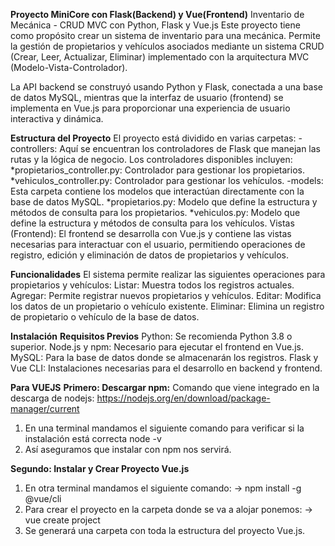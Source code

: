 **Proyecto MiniCore con Flask(Backend) y Vue(Frontend)**
Inventario de Mecánica - CRUD MVC con Python, Flask y Vue.js
Este proyecto tiene como propósito crear un sistema de inventario para una mecánica. Permite la gestión de propietarios y vehículos asociados mediante un sistema CRUD (Crear, Leer, Actualizar, Eliminar) implementado con la arquitectura MVC (Modelo-Vista-Controlador).

La API backend se construyó usando Python y Flask, conectada a una base de datos MySQL, mientras que la interfaz de usuario (frontend) se implementa en Vue.js para proporcionar una experiencia de usuario interactiva y dinámica.

**Estructura del Proyecto**
El proyecto está dividido en varias carpetas:
-controllers: Aquí se encuentran los controladores de Flask que manejan las rutas y la lógica de negocio. 
  Los controladores disponibles incluyen:
    *propietarios_controller.py: Controlador para gestionar los propietarios.
    *vehiculos_controller.py: Controlador para gestionar los vehículos.
-models: Esta carpeta contiene los modelos que interactúan directamente con la base de datos MySQL.
    *propietarios.py: Modelo que define la estructura y métodos de consulta para los propietarios.
    *vehiculos.py: Modelo que define la estructura y métodos de consulta para los vehículos.
Vistas (Frontend): El frontend se desarrolla con Vue.js y contiene las vistas necesarias para interactuar con el usuario, permitiendo operaciones de registro, edición y eliminación de datos de propietarios y vehículos.

**Funcionalidades**
El sistema permite realizar las siguientes operaciones para propietarios y vehículos:
Listar: Muestra todos los registros actuales.
Agregar: Permite registrar nuevos propietarios y vehículos.
Editar: Modifica los datos de un propietario o vehículo existente.
Eliminar: Elimina un registro de propietario o vehículo de la base de datos.

**Instalación**
**Requisitos Previos**
  Python: Se recomienda Python 3.8 o superior.
  Node.js y npm: Necesario para ejecutar el frontend en Vue.js.
  MySQL: Para la base de datos donde se almacenarán los registros.
  Flask y Vue CLI: Instalaciones necesarias para el desarrollo en backend y frontend.

**Para VUEJS**
**Primero: Descargar npm:**
Comando que viene integrado en la descarga de nodejs: https://nodejs.org/en/download/package-manager/current
1) En una terminal mandamos el siguiente comando para verificar si la instalación está correcta node -v
2) Así aseguramos que instalar con npm nos servirá.

**Segundo: Instalar y Crear Proyecto Vue.js**
1) En otra terminal mandamos el siguiente comando: -> npm install -g @vue/cli
2) Para crear el proyecto en la carpeta donde se va a alojar ponemos: -> vue create project
3) Se generará una carpeta con toda la estructura del proyecto Vue.js.
